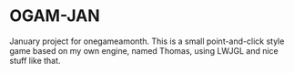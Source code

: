 OGAM-JAN
========

January project for onegameamonth.
This is a small point-and-click style game based on my own engine, named Thomas, using LWJGL and nice stuff like that.
